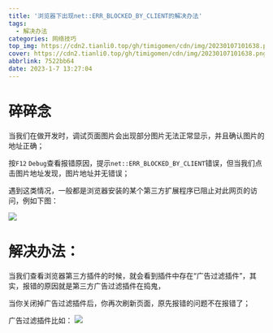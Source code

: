 ```yaml
---
title: '浏览器下出现net::ERR_BLOCKED_BY_CLIENT的解决办法'
tags:
  - 解决办法
categories: 网络技巧
top_img: https://cdn2.tianli0.top/gh/timigomen/cdn/img/20230107101638.png
cover: https://cdn2.tianli0.top/gh/timigomen/cdn/img/20230107101638.png
abbrlink: 7522bb64
date: 2023-1-7 13:27:04
---
```

# 碎碎念
当我们在做开发时，调试页面图片会出现部分图片无法正常显示，并且确认图片的地址正确；

按```F12``` ```Debug```查看报错原因，提示```net::ERR_BLOCKED_BY_CLIENT```错误，但当我们点击图片地址发现，图片地址并无错误；

遇到这类情况，一般都是浏览器安装的某个第三方扩展程序已阻止对此网页的访问，例如下图：

![](https://cdn2.tianli0.top/gh/timigomen/cdn/img/20230107101638.png)

# 解决办法：

当我们查看浏览器第三方插件的时候，就会看到插件中存在“广告过滤插件”，其实，报错的原因就是第三方广告过滤插件在捣鬼，

当你关闭掉广告过滤插件后，你再次刷新页面，原先报错的问题不在报错了；

广告过滤插件比如：
![](https://cdn2.tianli0.top/gh/timigomen/cdn/img/20220809132802.png)